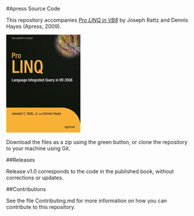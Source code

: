 #Apress Source Code

This repository accompanies [*Pro LINQ in VB8*](http://www.apress.com/9781430216445) by Joseph Rattz and Dennis Hayes (Apress, 2009).

![Cover image](9781430216445.jpg)

Download the files as a zip using the green button, or clone the repository to your machine using Git.

##Releases

Release v1.0 corresponds to the code in the published book, without corrections or updates.

##Contributions

See the file Contributing.md for more information on how you can contribute to this repository.
